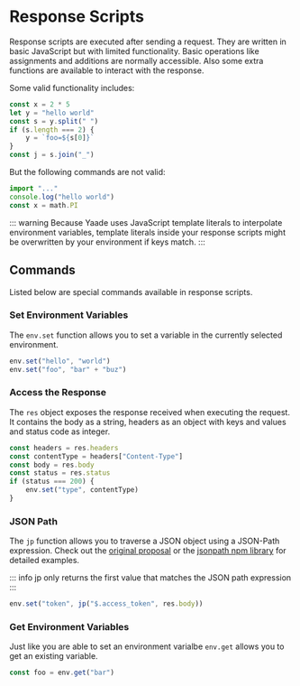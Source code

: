 # Response Scripts

Response scripts are executed after sending a request. They are written in basic JavaScript but with
limited functionality. Basic operations like assignments and additions are normally accessible. Also some extra functions are available to interact with the response.

Some valid functionality includes:

```javascript
const x = 2 * 5
let y = "hello world"
const s = y.split(" ")
if (s.length === 2) {
    y = `foo=${s[0]}`
}
const j = s.join("_")
```

But the following commands are not valid:

```javascript
import "..."
console.log("hello world")
const x = math.PI
```

::: warning
Because Yaade uses JavaScript template literals to interpolate environment variables, template literals inside your response scripts might be overwritten by your environment if keys match. 
:::

## Commands

Listed below are special commands available in response scripts.

### Set Environment Variables

The  `env.set` function allows you to set a variable in the currently selected environment.

```javascript
env.set("hello", "world")
env.set("foo", "bar" + "buz")
```

### Access the Response

The `res` object exposes the response received when executing the request. It contains the body as a string, headers as an object with keys and values and status code as integer.

```javascript
const headers = res.headers
const contentType = headers["Content-Type"]
const body = res.body
const status = res.status
if (status === 200) {
    env.set("type", contentType)
}
```

### JSON Path

The `jp` function allows you to traverse a JSON object using a JSON-Path expression. Check out the [original proposal](https://goessner.net/articles/JsonPath/) or the [jsonpath npm library](https://www.npmjs.com/package/jsonpath) for detailed examples.

::: info
jp only returns the first value that matches the JSON path expression
:::

```javascript
env.set("token", jp("$.access_token", res.body))
```

### Get Environment Variables

Just like you are able to set an environment varialbe `env.get` allows you to get an existing variable.

```javascript
const foo = env.get("bar")
```
